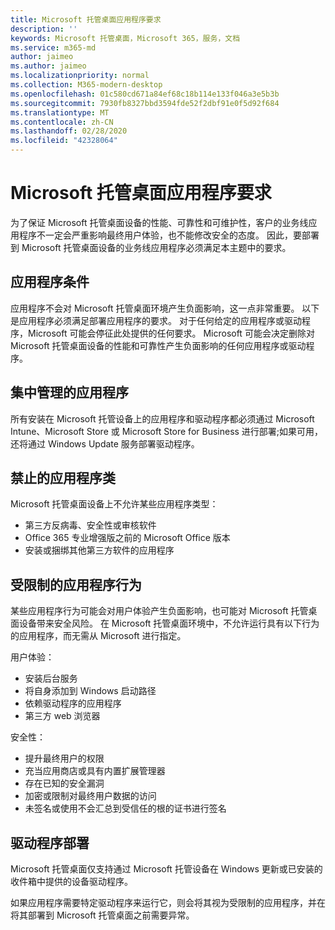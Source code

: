 ```yaml
---
title: Microsoft 托管桌面应用程序要求
description: ''
keywords: Microsoft 托管桌面，Microsoft 365，服务，文档
ms.service: m365-md
author: jaimeo
ms.author: jaimeo
ms.localizationpriority: normal
ms.collection: M365-modern-desktop
ms.openlocfilehash: 01c580cd671a84ef68c18b114e133f046a3e5b3b
ms.sourcegitcommit: 7930fb8327bbd3594fde52f2dbf91e0f5d92f684
ms.translationtype: MT
ms.contentlocale: zh-CN
ms.lasthandoff: 02/28/2020
ms.locfileid: "42328064"
---
```

# <a name="microsoft-managed-desktop-app-requirements"></a>Microsoft 托管桌面应用程序要求

<!--This topic is the target for aka.ms/app-req. This is aka link is used from EA agreement for MMD. do not delete.-->

<!--Application addendum -->
 
为了保证 Microsoft 托管桌面设备的性能、可靠性和可维护性，客户的业务线应用程序不一定会严重影响最终用户体验，也不能修改安全的态度。 因此，要部署到 Microsoft 托管桌面设备的业务线应用程序必须满足本主题中的要求。

## <a name="application-condition"></a>应用程序条件

应用程序不会对 Microsoft 托管桌面环境产生负面影响，这一点非常重要。 以下是应用程序必须满足部署应用程序的要求。 对于任何给定的应用程序或驱动程序，Microsoft 可能会停征此处提供的任何要求。 Microsoft 可能会决定删除对 Microsoft 托管桌面设备的性能和可靠性产生负面影响的任何应用程序或驱动程序。

## <a name="centrally-managed-apps"></a>集中管理的应用程序

所有安装在 Microsoft 托管设备上的应用程序和驱动程序都必须通过 Microsoft Intune、Microsoft Store 或 Microsoft Store for Business 进行部署;如果可用，还将通过 Windows Update 服务部署驱动程序。 

## <a name="prohibited-app-classes"></a>禁止的应用程序类

Microsoft 托管桌面设备上不允许某些应用程序类型：
- 第三方反病毒、安全性或审核软件
- Office 365 专业增强版之前的 Microsoft Office 版本
- 安装或捆绑其他第三方软件的应用程序

## <a name="restricted-app-behaviors"></a>受限制的应用程序行为

某些应用程序行为可能会对用户体验产生负面影响，也可能对 Microsoft 托管桌面设备带来安全风险。 在 Microsoft 托管桌面环境中，不允许运行具有以下行为的应用程序，而无需从 Microsoft 进行指定。

用户体验：
- 安装后台服务
- 将自身添加到 Windows 启动路径
- 依赖驱动程序的应用程序
- 第三方 web 浏览器

安全性：
- 提升最终用户的权限
- 充当应用商店或具有内置扩展管理器
- 存在已知的安全漏洞
- 加密或限制对最终用户数据的访问
- 未签名或使用不会汇总到受信任的根的证书进行签名


## <a name="driver-deployment"></a>驱动程序部署

Microsoft 托管桌面仅支持通过 Microsoft 托管设备在 Windows 更新或已安装的收件箱中提供的设备驱动程序。 

如果应用程序需要特定驱动程序来运行它，则会将其视为受限制的应用程序，并在将其部署到 Microsoft 托管桌面之前需要异常。 

